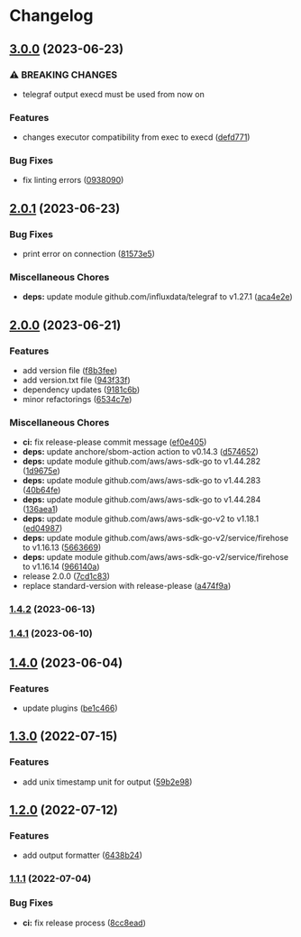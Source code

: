 # Changelog


## [3.0.0](https://github.com/muhlba91/telegraf-output-kinesis-data-firehose/compare/v2.0.1...v3.0.0) (2023-06-23)


### ⚠ BREAKING CHANGES

* telegraf output execd must be used from now on

### Features

* changes executor compatibility from exec to execd ([defd771](https://github.com/muhlba91/telegraf-output-kinesis-data-firehose/commit/defd771e7ad2ae3e3bb07ffa0f3f2892c5d112b5))


### Bug Fixes

* fix linting errors ([0938090](https://github.com/muhlba91/telegraf-output-kinesis-data-firehose/commit/093809081bcb05282260a9cf8befbeb9db3aaacd))

## [2.0.1](https://github.com/muhlba91/telegraf-output-kinesis-data-firehose/compare/v2.0.0...v2.0.1) (2023-06-23)


### Bug Fixes

* print error on connection ([81573e5](https://github.com/muhlba91/telegraf-output-kinesis-data-firehose/commit/81573e573d8418589b8779b94971f787ba5496d2))


### Miscellaneous Chores

* **deps:** update module github.com/influxdata/telegraf to v1.27.1 ([aca4e2e](https://github.com/muhlba91/telegraf-output-kinesis-data-firehose/commit/aca4e2e9debc8d7b184e16d2ad86af52b691a61c))

## [2.0.0](https://github.com/muhlba91/telegraf-output-kinesis-data-firehose/compare/v1.4.2...v2.0.0) (2023-06-21)


### Features

* add version file ([f8b3fee](https://github.com/muhlba91/telegraf-output-kinesis-data-firehose/commit/f8b3fee9407ef672a8685c999799d9502697f11b))
* add version.txt file ([943f33f](https://github.com/muhlba91/telegraf-output-kinesis-data-firehose/commit/943f33fb146bd17b4ba28c11f2563234c630eefb))
* dependency updates ([9181c6b](https://github.com/muhlba91/telegraf-output-kinesis-data-firehose/commit/9181c6ba356005ac3870eae58819182cf1563892))
* minor refactorings ([6534c7e](https://github.com/muhlba91/telegraf-output-kinesis-data-firehose/commit/6534c7ef51a6516782f20706354a9a1df46d9c9d))


### Miscellaneous Chores

* **ci:** fix release-please commit message ([ef0e405](https://github.com/muhlba91/telegraf-output-kinesis-data-firehose/commit/ef0e405e6c3eb7c2570f501e15117e171fb7cffb))
* **deps:** update anchore/sbom-action action to v0.14.3 ([d574652](https://github.com/muhlba91/telegraf-output-kinesis-data-firehose/commit/d5746520bd20dc7fbd08dda3bcdb23128358a2f0))
* **deps:** update module github.com/aws/aws-sdk-go to v1.44.282 ([1d9675e](https://github.com/muhlba91/telegraf-output-kinesis-data-firehose/commit/1d9675e9b476cf1c43e56a1afa8a452f38c8b72e))
* **deps:** update module github.com/aws/aws-sdk-go to v1.44.283 ([40b64fe](https://github.com/muhlba91/telegraf-output-kinesis-data-firehose/commit/40b64fef30c427da99e1ab19edcc752cdb377fe5))
* **deps:** update module github.com/aws/aws-sdk-go to v1.44.284 ([136aea1](https://github.com/muhlba91/telegraf-output-kinesis-data-firehose/commit/136aea148e4265d1106231de84d48e2b110ae3a3))
* **deps:** update module github.com/aws/aws-sdk-go-v2 to v1.18.1 ([ed04987](https://github.com/muhlba91/telegraf-output-kinesis-data-firehose/commit/ed04987a6c6a31e34002fef04b78b3cb8b2678e8))
* **deps:** update module github.com/aws/aws-sdk-go-v2/service/firehose to v1.16.13 ([5663669](https://github.com/muhlba91/telegraf-output-kinesis-data-firehose/commit/56636699960910bd0266a3133b2d308ad3eb8b13))
* **deps:** update module github.com/aws/aws-sdk-go-v2/service/firehose to v1.16.14 ([966140a](https://github.com/muhlba91/telegraf-output-kinesis-data-firehose/commit/966140aa09fdd3857a1d90a7021355ba22985957))
* release 2.0.0 ([7cd1c83](https://github.com/muhlba91/telegraf-output-kinesis-data-firehose/commit/7cd1c83f3740bdfc3cacdd62afe2233b463a6754))
* replace standard-version with release-please ([a474f9a](https://github.com/muhlba91/telegraf-output-kinesis-data-firehose/commit/a474f9aec16219d8bc26ad7513f929f180263cbc))

### [1.4.2](https://github.com/muhlba91/telegraf-output-kinesis-data-firehose/compare/v1.4.1...v1.4.2) (2023-06-13)

### [1.4.1](https://github.com/muhlba91/telegraf-output-kinesis-data-firehose/compare/v1.4.0...v1.4.1) (2023-06-10)

## [1.4.0](https://github.com/muhlba91/telegraf-output-kinesis-data-firehose/compare/v1.3.0...v1.4.0) (2023-06-04)


### Features

* update plugins ([be1c466](https://github.com/muhlba91/telegraf-output-kinesis-data-firehose/commit/be1c4662aee33e63c4de4f521bb24254c50b36a5))

## [1.3.0](https://github.com/muhlba91/telegraf-output-kinesis-data-firehose/compare/v1.2.0...v1.3.0) (2022-07-15)


### Features

* add unix timestamp unit for output ([59b2e98](https://github.com/muhlba91/telegraf-output-kinesis-data-firehose/commit/59b2e9826162863932bea1a7c202fefb67fde958))

## [1.2.0](https://github.com/muhlba91/telegraf-output-kinesis-data-firehose/compare/v1.1.1...v1.2.0) (2022-07-12)


### Features

* add output formatter ([6438b24](https://github.com/muhlba91/telegraf-output-kinesis-data-firehose/commit/6438b24e146a13808defeadd59c292db9429b4f4))

### [1.1.1](https://github.com/muhlba91/telegraf-output-kinesis-data-firehose/compare/v1.1.0...v1.1.1) (2022-07-04)


### Bug Fixes

* **ci:** fix release process ([8cc8ead](https://github.com/muhlba91/telegraf-output-kinesis-data-firehose/commit/8cc8eadb774d9f1742d647d9c6f97a602820685d))
